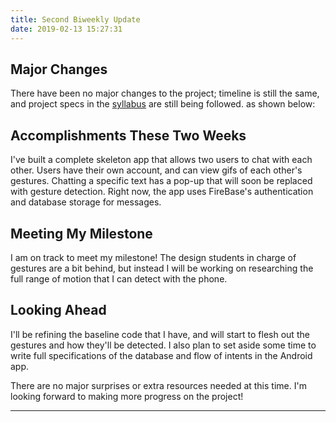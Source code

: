 ```yaml
---
title: Second Biweekly Update
date: 2019-02-13 15:27:31
---
```


## Major Changes
 There have been no major changes to the project; timeline is still the same, and
 project specs in the [syllabus](https://docs.google.com/document/d/1FP9NxLKu0oAbKUnAQtEWmshNW047A-YwUBGoOy_lv50/edit) are still being followed.
 as shown below: <br>


## Accomplishments These Two Weeks
I've built a complete skeleton app that allows two users to chat with each other. Users have their
own account, and can view gifs of each other's gestures. Chatting a specific text has a pop-up that
will soon be replaced with gesture detection. Right now, the app uses FireBase's authentication and
database storage for messages.

## Meeting My Milestone
I am on track to meet my milestone! The design students in charge of gestures are a bit behind, but
instead I will be working on researching the full range of motion that I can detect with the phone.

## Looking Ahead
I'll be refining the baseline code that I have, and will start to flesh out the gestures and how
they'll be detected. I also plan to set aside some time to write full specifications of the database
and flow of intents in the Android app.

There are no major surprises or extra resources needed at this time. I'm looking forward to making more progress on the project!



---